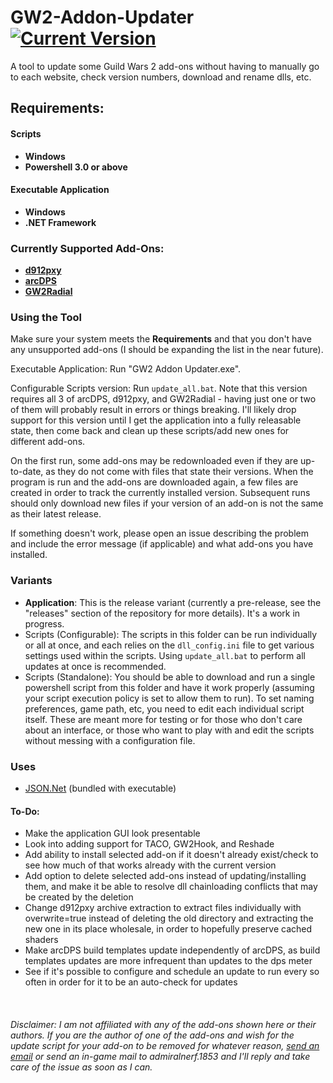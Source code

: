 # GW2-Addon-Updater [![Current Version](https://img.shields.io/badge/version-0.2.0-blue)](https://github.com/fmmmlee/GW2-Addon-Updater/releases)
A tool to update some Guild Wars 2 add-ons without having to manually go to each website, check version numbers, download and rename dlls, etc.

## Requirements:
#### Scripts
- **Windows**
- **Powershell 3.0 or above**
#### Executable Application
- **Windows**
- **.NET Framework**

### Currently Supported Add-Ons:
- <a href="https://github.com/megai2/d912pxy">**d912pxy**</a>
- <a href="https://www.deltaconnected.com/arcdps/">**arcDPS**</a>
- <a href="https://github.com/Friendly0Fire/GW2Radial">**GW2Radial**</a>

### Using the Tool
Make sure your system meets the **Requirements** and that you don't have any unsupported add-ons (I should be expanding the list in the near future).

Executable Application: Run "GW2 Addon Updater.exe".

Configurable Scripts version: Run `update_all.bat`. Note that this version requires all 3 of arcDPS, d912pxy, and GW2Radial - having just one or two of them will probably result in errors or things breaking. I'll likely drop support for this version until I get the application into a fully releasable state, then come back and clean up these scripts/add new ones for different add-ons.

On the first run, some add-ons may be redownloaded even if they are up-to-date, as they do not come with files that state their versions. When the program is run and the add-ons are downloaded again, a few files are created in order to track the currently installed version. Subsequent runs should only download new files if your version of an add-on is not the same as their latest release.

If something doesn't work, please open an issue describing the problem and include the error message (if applicable) and what add-ons you have installed.

### Variants
- **Application**: This is the release variant (currently a pre-release, see the "releases" section of the repository for more details). It's a work in progress.
- Scripts (Configurable): The scripts in this folder can be run individually or all at once, and each relies on the `dll_config.ini` file to get various settings used within the scripts. Using `update_all.bat` to perform all updates at once is recommended.
- Scripts (Standalone): You should be able to download and run a single powershell script from this folder and have it work properly (assuming your script execution policy is set to allow them to run). To set naming preferences, game path, etc, you need to edit each individual script itself. These are meant more for testing or for those who don't care about an interface, or those who want to play with and edit the scripts without messing with a configuration file.

### Uses
- <a href="https://www.newtonsoft.com/json">JSON.Net</a> (bundled with executable)

#### To-Do:
- Make the application GUI look presentable
- Look into adding support for TACO, GW2Hook, and Reshade
- Add ability to install selected add-on if it doesn't already exist/check to see how much of that works already with the current version
- Add option to delete selected add-ons instead of updating/installing them, and make it be able to resolve dll chainloading conflicts that may be created by the deletion
- Change d912pxy archive extraction to extract files individually with overwrite=true instead of deleting the old directory and extracting the new one in its place wholesale, in order to hopefully preserve cached shaders
- Make arcDPS build templates update independently of arcDPS, as build templates updates are more infrequent than updates to the dps meter
- See if it's possible to configure and schedule an update to run every so often in order for it to be an auto-check for updates

&nbsp;

###### Disclaimer: I am not affiliated with any of the add-ons shown here or their authors. If you are the author of one of the add-ons and wish for the update script for your add-on to be removed for whatever reason, <a href="mailto:fmmmlee@gmail.com">send an email</a> or send an in-game mail to admiralnerf.1853 and I'll reply and take care of the issue as soon as I can.
